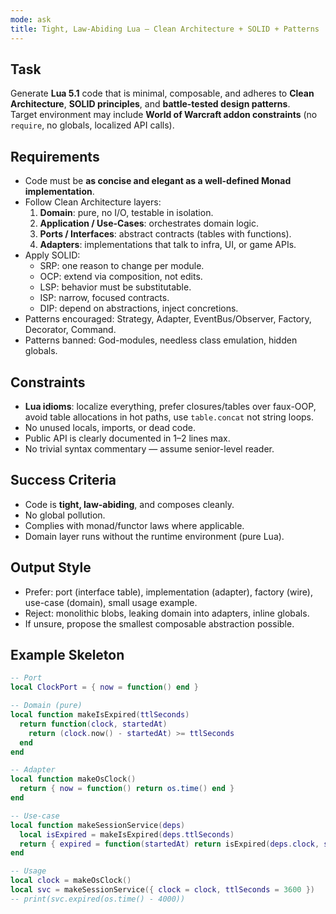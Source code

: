 ```yaml
---
mode: ask
title: Tight, Law-Abiding Lua — Clean Architecture + SOLID + Patterns
---
```


## Task
Generate **Lua 5.1** code that is minimal, composable, and adheres to **Clean Architecture**, **SOLID principles**, and **battle-tested design patterns**.  
Target environment may include **World of Warcraft addon constraints** (no `require`, no globals, localized API calls).  

## Requirements
- Code must be **as concise and elegant as a well-defined Monad implementation**.
- Follow Clean Architecture layers:
  1. **Domain**: pure, no I/O, testable in isolation.
  2. **Application / Use-Cases**: orchestrates domain logic.
  3. **Ports / Interfaces**: abstract contracts (tables with functions).
  4. **Adapters**: implementations that talk to infra, UI, or game APIs.
- Apply SOLID:
  - SRP: one reason to change per module.
  - OCP: extend via composition, not edits.
  - LSP: behavior must be substitutable.
  - ISP: narrow, focused contracts.
  - DIP: depend on abstractions, inject concretions.
- Patterns encouraged: Strategy, Adapter, EventBus/Observer, Factory, Decorator, Command.
- Patterns banned: God-modules, needless class emulation, hidden globals.

## Constraints
- **Lua idioms**: localize everything, prefer closures/tables over faux-OOP, avoid table allocations in hot paths, use `table.concat` not string loops.
- No unused locals, imports, or dead code.
- Public API is clearly documented in 1–2 lines max.
- No trivial syntax commentary — assume senior-level reader.

## Success Criteria
- Code is **tight, law-abiding**, and composes cleanly.
- No global pollution.
- Complies with monad/functor laws where applicable.
- Domain layer runs without the runtime environment (pure Lua).

## Output Style
- Prefer: port (interface table), implementation (adapter), factory (wire), use-case (domain), small usage example.
- Reject: monolithic blobs, leaking domain into adapters, inline globals.
- If unsure, propose the smallest composable abstraction possible.

## Example Skeleton
```lua
-- Port
local ClockPort = { now = function() end }

-- Domain (pure)
local function makeIsExpired(ttlSeconds)
  return function(clock, startedAt)
    return (clock.now() - startedAt) >= ttlSeconds
  end
end

-- Adapter
local function makeOsClock()
  return { now = function() return os.time() end }
end

-- Use-case
local function makeSessionService(deps)
  local isExpired = makeIsExpired(deps.ttlSeconds)
  return { expired = function(startedAt) return isExpired(deps.clock, startedAt) end }
end

-- Usage
local clock = makeOsClock()
local svc = makeSessionService({ clock = clock, ttlSeconds = 3600 })
-- print(svc.expired(os.time() - 4000))
